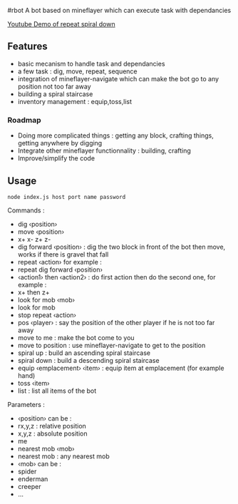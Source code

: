 #rbot
A bot based on mineflayer which can execute task with dependancies

[Youtube Demo of repeat spiral down](http://www.youtube.com/watch?v=UM1ZV5200S0)

## Features
 * basic mecanism to handle task and dependancies
 * a few task : dig, move, repeat, sequence
 * integration of mineflayer-navigate which can make the bot go to any position not too far away
 * building a spiral staircase
 * inventory management : equip,toss,list
 
### Roadmap

 * Doing more complicated things : getting any block, crafting things, getting anywhere by digging
 * Integrate other mineflayer functionnality : building, crafting
 * Improve/simplify the code
 
## Usage
	node index.js host port name password

Commands :
 * dig &lsaquo;position&rsaquo;
 * move &lsaquo;position&rsaquo;
 * x+ x- z+ z-
 * dig forward &lsaquo;position&rsaquo; : dig the two block in front of the bot then move, works if there is gravel that fall
 * repeat &lsaquo;action&rsaquo; for example :
  * repeat dig forward &lsaquo;position&rsaquo;
 * &lsaquo;action1&rsaquo; then &lsaquo;action2&rsaquo; : do first action then do the second one, for example :
  * x+ then z+
 * look for mob &lsaquo;mob&rsaquo;
 * look for mob
 * stop repeat &lsaquo;action&rsaquo;
 * pos &lsaquo;player&rsaquo; : say the position of the other player if he is not too far away
 * move to me : make the bot come to you
 * move to position : use mineflayer-navigate to get to the position
 * spiral up : build an ascending spiral staircase
 * spiral down : build a descending spiral staircase
 * equip &lsaquo;emplacement&rsaquo; &lsaquo;item&rsaquo; : equip item at emplacement (for example hand)
 * toss &lsaquo;item&rsaquo;
 * list : list all items of the bot

Parameters :
 * &lsaquo;position&rsaquo; can be :
  * rx,y,z : relative position
  * x,y,z : absolute position
  * me
  * nearest mob &lsaquo;mob&rsaquo;
  * nearest mob : any nearest mob
 * &lsaquo;mob&rsaquo; can be :
  * spider
  * enderman
  * creeper
  * ...

